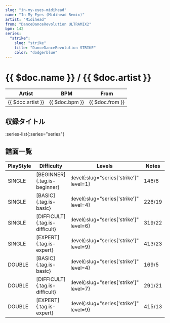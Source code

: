 ```yaml
---
slug: "in-my-eyes-midihead"
name: "In My Eyes (Midihead Remix)"
artist: "Midihead"
from: "DanceDanceRevolution ULTRAMIX2"
bpm: 142
series:
  "strike":
    slug: "strike"
    title: "DanceDanceRevolution STRIKE"
    color: "dodgerblue"
---
```


# {{ $doc.name }} / {{ $doc.artist }}

|Artist|BPM|From|
|------|---|----|
|{{ $doc.artist }}|{{ $doc.bpm }}|{{ $doc.from }}|

## 収録タイトル

:series-list{:series="series"}

## 譜面一覧

|PlayStyle|Difficulty|Levels|Notes|Movie|
|---------|----------|------|-----|-----|
|SINGLE|[BEGINNER]{.tag.is-beginner}|:level{:slug="series['strike']" level=1}|146/8||
|SINGLE|[BASIC]{.tag.is-basic}|:level{:slug="series['strike']" level=4}|226/19||
|SINGLE|[DIFFICULT]{.tag.is-difficult}|:level{:slug="series['strike']" level=6}|319/22||
|SINGLE|[EXPERT]{.tag.is-expert}|:level{:slug="series['strike']" level=9}|413/23||
|DOUBLE|[BASIC]{.tag.is-basic}|:level{:slug="series['strike']" level=4}|169/5||
|DOUBLE|[DIFFICULT]{.tag.is-difficult}|:level{:slug="series['strike']" level=7}|291/21||
|DOUBLE|[EXPERT]{.tag.is-expert}|:level{:slug="series['strike']" level=9}|415/13||
